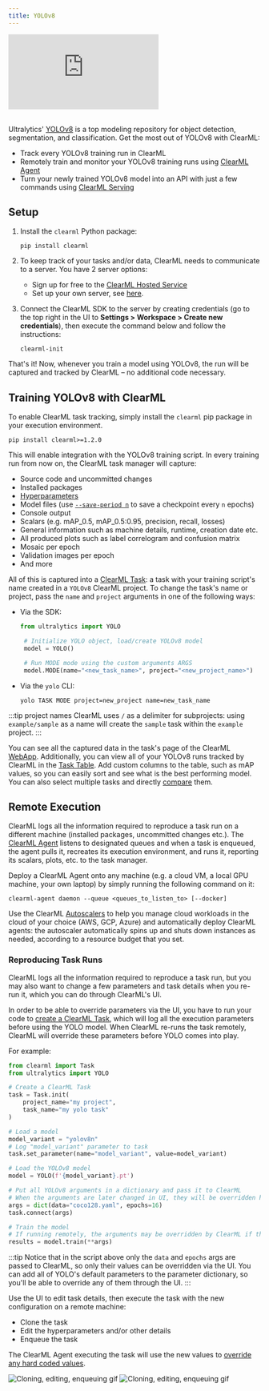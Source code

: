```yaml
---
title: YOLOv8
---
```


<div class="vid">
<iframe 
        src="https://www.youtube.com/embed/iLcC7m3bCes" 
        title="YouTube video player" 
        frameborder="0" 
        allow="accelerometer; autoplay; clipboard-write; encrypted-media; gyroscope; picture-in-picture; fullscreen" 
        allowfullscreen>
</iframe>
</div>

<br/>

Ultralytics' [YOLOv8](https://github.com/ultralytics/ultralytics) is a top modeling repository for object detection, 
segmentation, and classification. Get the most out of YOLOv8 with ClearML:
* Track every YOLOv8 training run in ClearML
* Remotely train and monitor your YOLOv8 training runs using [ClearML Agent](../clearml_agent.md)
* Turn your newly trained YOLOv8 model into an API with just a few commands using [ClearML Serving](../clearml_serving/clearml_serving.md)

## Setup

1. Install the `clearml` Python package:

   ```commandline
   pip install clearml
   ``` 
   
1. To keep track of your tasks and/or data, ClearML needs to communicate to a server. You have 2 server options:
    * Sign up for free to the [ClearML Hosted Service](https://app.clear.ml/) 
    * Set up your own server, see [here](../deploying_clearml/clearml_server.md).  
1. Connect the ClearML SDK to the server by creating credentials (go to the top right in the UI to **Settings > Workspace > Create new credentials**), 
   then execute the command below and follow the instructions:

   ```commandline
   clearml-init
   ```
    
That's it! Now, whenever you train a model using YOLOv8, the run will be captured and tracked by ClearML – no additional 
code necessary. 
 
## Training YOLOv8 with ClearML 

To enable ClearML task tracking, simply install the `clearml` pip package in your execution environment.

```commandline
pip install clearml>=1.2.0
```

This will enable integration with the YOLOv8 training script. In every training run from now on, the ClearML task 
manager will capture:
* Source code and uncommitted changes
* Installed packages
* [Hyperparameters](../fundamentals/hyperparameters.md)
* Model files (use [`--save-period n`](https://docs.ultralytics.com/usage/cfg/#modes) to save a checkpoint every `n` epochs)
* Console output
* Scalars (e.g. mAP_0.5, mAP_0.5:0.95, precision, recall, losses)
* General information such as machine details, runtime, creation date etc.
* All produced plots such as label correlogram and confusion matrix
* Mosaic per epoch
* Validation images per epoch
* And more

All of this is captured into a [ClearML Task](../fundamentals/task.md): a task with your training script's name 
created in a `YOLOv8` ClearML project. To change the task's name or project, pass the `name` and `project` arguments in one of 
the following ways:
* Via the SDK: 
   
  ```python
  from ultralytics import YOLO

   # Initialize YOLO object, load/create YOLOv8 model
   model = YOLO()

   # Run MODE mode using the custom arguments ARGS
   model.MODE(name="<new_task_name>", project="<new_project_name>")
  ``` 

* Via the `yolo` CLI: 
  
   ```commandline
   yolo TASK MODE project=new_project name=new_task_name
  ```

:::tip project names 
ClearML uses `/` as a delimiter for subprojects: using `example/sample` as a name will create the `sample` 
task within the `example` project. 
:::

You can see all the captured data in the task's page of the ClearML [WebApp](../webapp/webapp_exp_track_visual.md). 
Additionally, you can view all of your YOLOv8 runs tracked by ClearML in the [Task Table](../webapp/webapp_model_table.md). 
Add custom columns to the table, such as mAP values, so you can easily sort and see what is the best performing model. 
You can also select multiple tasks and directly [compare](../webapp/webapp_exp_comparing.md) them.   

## Remote Execution
ClearML logs all the information required to reproduce a task run on a different machine (installed packages, 
uncommitted changes etc.). The [ClearML Agent](../clearml_agent.md) listens to designated queues and when a task is 
enqueued, the agent pulls it, recreates its execution environment, and runs it, reporting its scalars, plots, etc. to the 
task manager.

Deploy a ClearML Agent onto any machine (e.g. a cloud VM, a local GPU machine, your own laptop) by simply running 
the following command on it:

```commandline
clearml-agent daemon --queue <queues_to_listen_to> [--docker]
```

Use the ClearML [Autoscalers](../cloud_autoscaling/autoscaling_overview.md) to help you manage cloud workloads in the 
cloud of your choice (AWS, GCP, Azure) and automatically deploy ClearML agents: the autoscaler automatically spins up and 
shuts down instances as needed, according to a resource budget that you set.


### Reproducing Task Runs

ClearML logs all the information required to reproduce a task run, but you may also want to change a few parameters 
and task details when you re-run it, which you can do through ClearML's UI.

In order to be able to override parameters via the UI, 
you have to run your code to [create a ClearML Task](../clearml_sdk/task_sdk.md#task-creation), which will log all the 
execution parameters before using the YOLO model. When ClearML re-runs the task remotely, ClearML will override these 
parameters before YOLO comes into play. 

For example: 

```python
from clearml import Task
from ultralytics import YOLO 

# Create a ClearML Task
task = Task.init(
    project_name="my project",
    task_name="my yolo task"
)

# Load a model
model_variant = "yolov8n"
# Log "model_variant" parameter to task
task.set_parameter(name="model_variant", value=model_variant)

# Load the YOLOv8 model
model = YOLO(f'{model_variant}.pt') 

# Put all YOLOv8 arguments in a dictionary and pass it to ClearML
# When the arguments are later changed in UI, they will be overridden here!
args = dict(data="coco128.yaml", epochs=16)
task.connect(args)

# Train the model 
# If running remotely, the arguments may be overridden by ClearML if they were changed in the UI
results = model.train(**args)
```

:::tip
Notice that in the script above only the `data` and `epochs` args are passed to ClearML, so only their values can be 
overridden via the UI. You can add all of YOLO's default parameters to the parameter dictionary, so you'll be able to override
any of them through the UI. 
:::

Use the UI to edit task details, then execute the task 
with the new configuration on a remote machine:
* Clone the task
* Edit the hyperparameters and/or other details 
* Enqueue the task

The ClearML Agent executing the task will use the new values to [override any hard coded values](../clearml_agent.md). 

![Cloning, editing, enqueuing gif](../img/gif/integrations_yolov5.gif#light-mode-only)
![Cloning, editing, enqueuing gif](../img/gif/integrations_yolov5_dark.gif#dark-mode-only)
